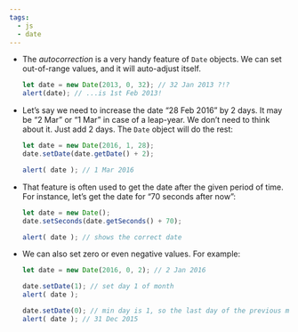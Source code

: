 ```yaml
---
tags:
  - js
  - date
---
```


- The _autocorrection_ is a very handy feature of `Date` objects. We can set out-of-range values, and it will auto-adjust itself.
	```js
	let date = new Date(2013, 0, 32); // 32 Jan 2013 ?!?
	alert(date); // ...is 1st Feb 2013!
	```

- Let’s say we need to increase the date “28 Feb 2016” by 2 days. It may be “2 Mar” or “1 Mar” in case of a leap-year. We don’t need to think about it. Just add 2 days. The `Date` object will do the rest:
	```js
	let date = new Date(2016, 1, 28);
	date.setDate(date.getDate() + 2);
	
	alert( date ); // 1 Mar 2016
	```

- That feature is often used to get the date after the given period of time. For instance, let’s get the date for “70 seconds after now”:
	```javascript
	let date = new Date();
	date.setSeconds(date.getSeconds() + 70);
	
	alert( date ); // shows the correct date
	```

- We can also set zero or even negative values. For example:
	```js
	let date = new Date(2016, 0, 2); // 2 Jan 2016
	
	date.setDate(1); // set day 1 of month
	alert( date );
	
	date.setDate(0); // min day is 1, so the last day of the previous month is assumed
	alert( date ); // 31 Dec 2015
	```
